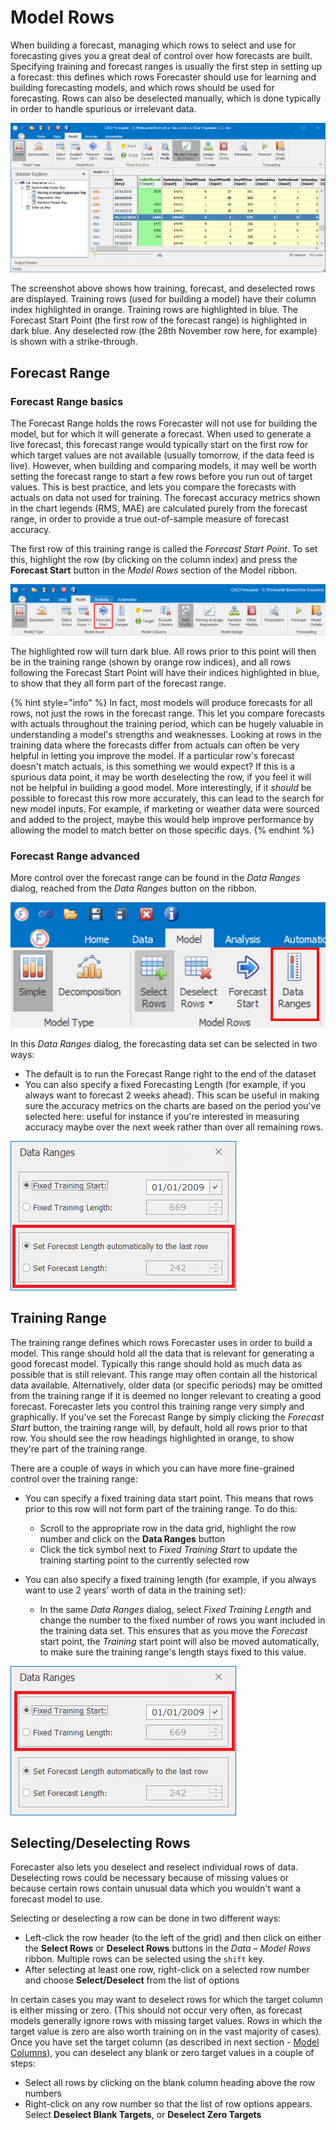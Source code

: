 # Model Rows

When building a forecast, managing which rows to select and use for forecasting gives you a great deal of control over how forecasts are built. Specifying training and forecast ranges is usually the first step in setting up a forecast: this defines which rows Forecaster should use for learning and building forecasting models, and which rows should be used for forecasting. Rows can also be deselected manually, which is done typically in order to handle spurious or irrelevant data.

![Row Management](imgs/Forecasting_TrainForecastRows.png)

The screenshot above shows how training, forecast, and deselected rows are displayed. Training rows (used for building a model) have their column index highlighted in orange. Training rows are highlighted in blue. The Forecast Start Point (the first row of the forecast range) is highlighted in dark blue. Any deselected row (the 28th November row here, for example) is shown with a strike-through.


## Forecast Range

### Forecast Range basics
The Forecast Range holds the rows Forecaster will not use for building the model, but for which it will generate a forecast. When used to generate a live forecast, this forecast range would typically start on the first row for which target values are not available (usually tomorrow, if the data feed is live). However, when building and comparing models, it may well be worth setting the forecast range to start a few rows before you run out of target values. This is best practice, and lets you compare the forecasts with actuals on data not used for training. The forecast accuracy metrics shown in the chart legends (RMS, MAE) are calculated purely from the forecast range, in order to provide a true out-of-sample measure of forecast accuracy.

The first row of this training range is called the *Forecast Start Point*. To set this, highlight the row (by clicking on the column index) and press the **Forecast Start** button in the *Model Rows* section of the Model ribbon. 

![Forecast Start](imgs/ModelRows_ForecastStart.png)

The highlighted row will turn dark blue. All rows prior to this point will then be in the training range (shown by orange row indices), and all rows following the Forecast Start Point will have their indices highlighted in blue, to show that they all form part of the forecast range.


{% hint style="info" %}
In fact, most models will produce forecasts for all rows, not just the rows in the forecast range. This let you compare forecasts with actuals throughout the training period, which can be hugely valuable in understanding a model's strengths and weaknesses. Looking at rows in the training data where the forecasts differ from actuals can often be very helpful in letting you improve the model. If a particular row's forecast doesn't match actuals, is this something we would expect? If this is a spurious data point, it may be worth deselecting the row, if you feel it will not be helpful in building a good model. More interestingly, if it *should* be possible to forecast this row more accurately, this can lead to the search for new model inputs. For example, if marketing or weather data were sourced and added to the project, maybe this would help improve performance by allowing the model to match better on those specific days.
{% endhint %}


### Forecast Range advanced

More control over the forecast range can be found in the *Data Ranges* dialog, reached from the *Data Ranges* button on the ribbon.

![Data Ranges Button](imgs/Model_DataRangesButton.png)


In this *Data Ranges* dialog, the forecasting data set can be selected in two ways:
- The default is to run the Forecast Range right to the end of the dataset
- You can also specify a fixed Forecasting Length (for example, if you always want to forecast 2 weeks ahead). This scan be useful in making sure the accuracy metrics on the charts are based on the period you've selected here: useful for instance if you're interested in measuring accuracy maybe over the next week rather than over all remaining rows.

![Data Ranges- Forecasting](imgs/ModelRows_DataRanges_Forecasting.png)


## Training Range
The training range defines which rows Forecaster uses in order to build a model. This range should hold all the data that is relevant for generating a good forecast model. Typically this range should hold as much data as possible that is still relevant. This range may often contain all the historical data available. Alternatively, older data (or specific periods) may be omitted from the training range if it is deemed no longer relevant to creating a good forecast. Forecaster lets you control this training range very simply and graphically.
If you've set the Forecast Range by simply clicking the *Forecast Start* button, the training range will, by default, hold all rows prior to that row. You should see the row headings highlighted in orange, to show they're part of the training range.

There are a couple of ways in which you can have more fine-grained control over the training range:

- You can specify a fixed training data start point. This means that rows prior to this row will not form part of the training range. To do this:
    - Scroll to the appropriate row in the data grid, highlight the row number and click on the **Data Ranges** button
    - Click the tick symbol next to *Fixed Training Start* to update the training starting point to the currently selected row

- You can also specify a fixed training length (for example, if you always want to use 2 years’ worth of data in the training set):
    - In the same *Data Ranges* dialog, select *Fixed Training Length* and change the number to the fixed number of rows you want included in the training data set. This ensures that as you move the *Forecast* start point, the *Training* start point will also be moved automatically, to make sure the training range's length stays fixed to this value.
    


![Data Ranges - Training](imgs/ModelRows_DataRanges_Training.png)





## Selecting/Deselecting Rows
Forecaster also lets you deselect and reselect individual rows of data.  Deselecting rows could be necessary because of missing values or because certain rows contain unusual data which you wouldn't want a forecast model to use.  

Selecting or deselecting a row can be done in two different ways:

- Left-click the row header (to the left of the grid) and then click on either the **Select Rows** or **Deselect Rows** buttons in the *Data – Model Rows* ribbon.  Multiple rows can be selected using the `shift` key.
- After selecting at least one row, right-click on a selected row number and choose **Select/Deselect** from the list of options


In certain cases you may want to deselect rows for which the target column is either missing or zero. (This should not occur very often, as forecast models generally ignore rows with missing target values. Rows in which the target value is zero are also worth training on in the vast majority of cases). Once you have set the target column (as described in next section - [Model Columns](Model-Columns.md#column-types)), you can deselect any blank or zero target values in a couple of steps:

- Select all rows by clicking on the blank column heading above the row numbers
- Right-click on any row number so that the list of row options appears.  Select **Deselect Blank Targets**, or **Deselect Zero Targets**
